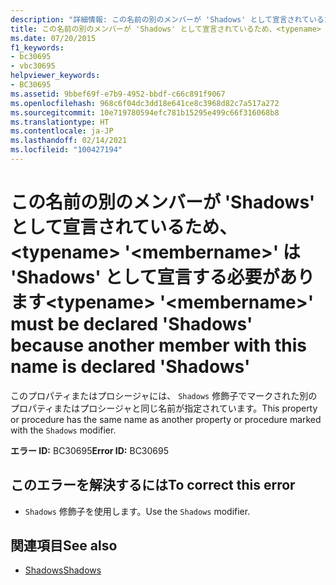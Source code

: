 ```yaml
---
description: "詳細情報: この名前の別のメンバーが 'Shadows' として宣言されているため、<typename> '<membername>' は 'Shadows' として宣言する必要があります"
title: この名前の別のメンバーが 'Shadows' として宣言されているため、<typename> '<membername>' は 'Shadows' として宣言する必要があります
ms.date: 07/20/2015
f1_keywords:
- bc30695
- vbc30695
helpviewer_keywords:
- BC30695
ms.assetid: 9bbef69f-e7b9-4952-bbdf-c66c891f9067
ms.openlocfilehash: 968c6f04dc3dd18e641ce8c3968d82c7a517a272
ms.sourcegitcommit: 10e719780594efc781b15295e499c66f316068b8
ms.translationtype: HT
ms.contentlocale: ja-JP
ms.lasthandoff: 02/14/2021
ms.locfileid: "100427194"
---
```

# <a name="typename-membername-must-be-declared-shadows-because-another-member-with-this-name-is-declared-shadows"></a><span data-ttu-id="a12ea-103">この名前の別のメンバーが 'Shadows' として宣言されているため、\<typename> '\<membername>' は 'Shadows' として宣言する必要があります</span><span class="sxs-lookup"><span data-stu-id="a12ea-103">\<typename> '\<membername>' must be declared 'Shadows' because another member with this name is declared 'Shadows'</span></span>

<span data-ttu-id="a12ea-104">このプロパティまたはプロシージャには、 `Shadows` 修飾子でマークされた別のプロパティまたはプロシージャと同じ名前が指定されています。</span><span class="sxs-lookup"><span data-stu-id="a12ea-104">This property or procedure has the same name as another property or procedure marked with the `Shadows` modifier.</span></span>  
  
 <span data-ttu-id="a12ea-105">**エラー ID:** BC30695</span><span class="sxs-lookup"><span data-stu-id="a12ea-105">**Error ID:** BC30695</span></span>  
  
## <a name="to-correct-this-error"></a><span data-ttu-id="a12ea-106">このエラーを解決するには</span><span class="sxs-lookup"><span data-stu-id="a12ea-106">To correct this error</span></span>  
  
- <span data-ttu-id="a12ea-107">`Shadows` 修飾子を使用します。</span><span class="sxs-lookup"><span data-stu-id="a12ea-107">Use the `Shadows` modifier.</span></span>  
  
## <a name="see-also"></a><span data-ttu-id="a12ea-108">関連項目</span><span class="sxs-lookup"><span data-stu-id="a12ea-108">See also</span></span>

- [<span data-ttu-id="a12ea-109">Shadows</span><span class="sxs-lookup"><span data-stu-id="a12ea-109">Shadows</span></span>](../language-reference/modifiers/shadows.md)
